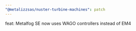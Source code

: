 ```yaml
---
"@metalizzsas/nuster-turbine-machines": patch
---
```


feat: Metalfog SE now uses WAGO controllers instead of EM4
